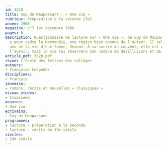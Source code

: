 ```yaml
---
id: 3328
title: Guy de Maupassant : « Une vie » 
rubrique: Préparation à la seconde [3e]
annee: 1998
magazine: n°7 1er décembre 1998
pages: 6
description: Questionnaire de lecture sur « Une vie », de Guy de Maupassant. Le récit
  a pour cadre la Normandie, une région bien connue de l’auteur. Il relate vingt-cinq
  ans de la vie d’une femme, Jeanne. À sa sortie du couvent, elle est confiante en
  l’avenir, mais la vie lui réservera bon nombre de désillusions et de peines…
article_pdf: 3328.pdf
revue: L’école des lettres des collèges
auteurs:
- Françoise Cespédès
disciplines:
- français
jeunesse:
- romans, récits et nouvelles « classiques »
niveau_etudes:
- troisième
oeuvres:
- Une vie
ecrivains:
- Guy de Maupassant
programmes:
- lecture - préparation à la seconde
- lecture - récits du 19e siècle
siecles:
- 19e siècle
---
```

